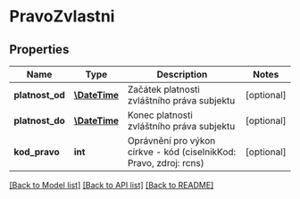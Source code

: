 # PravoZvlastni

## Properties
Name | Type | Description | Notes
------------ | ------------- | ------------- | -------------
**platnost_od** | [**\DateTime**](\DateTime.md) | Začátek platnosti zvláštního práva subjektu | [optional] 
**platnost_do** | [**\DateTime**](\DateTime.md) | Konec platnosti zvláštního práva subjektu | [optional] 
**kod_pravo** | **int** | Oprávnění pro výkon církve - kód (ciselnikKod: Pravo, zdroj: rcns) | [optional] 

[[Back to Model list]](../../README.md#documentation-for-models) [[Back to API list]](../../README.md#documentation-for-api-endpoints) [[Back to README]](../../README.md)

